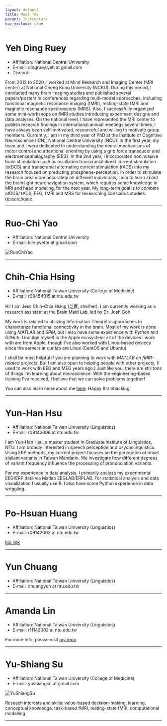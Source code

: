 ```yaml
---
layout: default
title: Meet TAs
parent: Instructors
nav_exclude: true
---
```


# Yeh Ding Ruey
- Affiliation: National Central University
- E-mail: dingruey.yeh at gmail.com
- Discord: 

From 2012 to 2020, I worked at Mind Research and Imaging Center (MRI center) at National Cheng Kung University (NCKU). During this period, I conducted many brain imaging studies and published several papers/posters in conferences regarding multi-model approaches, including functional magnetic resonance imaging (fMRI), resting-state fMRI and magnetic resonance spectroscopy (MRS). Also, I successfully organized some mini-workshops on fMRI studies introducing experiment designs and data analyses. On the national level, I have represented the MRI center to publish research findings in international annual meetings several times. I have always been self-motivated, resourceful and willing to motivate group members. Currently, I am in my third year of PhD at the Institute of Cognitive Neuroscience (ICN), National Central University (NCU). In the first year, my team and I were dedicated to understanding the neural mechanisms of motor control and attentional orienting by using a grip force transducer and electroencephalography (EEG). In the 2nd year, I incorporated noninvasive brain stimulation such as oscillation transcranial direct current stimulation (otDCS) and transcranial alternating current stimulation (tACS) into my research focused on predicting phosphene-perception. In order to stimulate the brain area more accurately on different individuals, I aim to learn about the brainsight neuronavigation system, which requires some knowledge in MRI and head modeling, for the next year. My long-term goal is to combine otDCS/ tACS, EEG, fMRI and MRS for researching conscious studies.
[researchgate](https://www.researchgate.net/profile/Ding-Ruey-Yeh-2)

---

# Ruo-Chi Yao
- Affiliation: National Central University
- E-mail: kireiyvette at gmail.com

![RuoChiYao](../../assets/tas/RuoChiYao.jpg)

---

# Chih-Chia Hsing
- Affiliation: National Taiwan University (College of Medicine)
- E-mail: r08454015 at ntu.edu.tw

Hi! I am Jess Chih-Chia Hsing (芝嘉, she/her). I am currently working as a research assistant at the Brain Maid Lab, led by Dr. Josh Goh.

My work is related to utilizing Information-Theoretic approaches to characterize functional connectivity in the brain. Most of my work is done using *MATLAB* and *SPM*, but I also have some experience with *Python* and *GitHub*. I indulge myself in the Apple ecosystem; all of the devices I work with are from Apple, though I've also worked with Linux-based devices since the servers at our lab are Linux (CentOS and Ubuntu).

I shall be most helpful if you are planning to work with *MATLAB on fMRI-related projects*. But I am also open to helping people with other projects. (I used to work with EEG and MEG years ago.) Just like you, there are still tons of things I'm learning about neuroscience. With the engineering-based training I've received, I believe that we can solve problems together!

You can also learn more about me [here](http://gibms.mc.ntu.edu.tw/bmlab/people/chih-chia-hsing/). Happy Brainhacking!

---

# Yun-Han Hsu
- Affiliation: National Taiwan University (Linguistics)
- E-mail: r09142006 at ntu.edu.tw

I am Yun-Han Hsu, a master student in Graduate Institute of Linguistics, NTU. I am broadly interested in speech perception and psycholinguistics. Using ERP methods, my current project focuses on the perception of onset sibilant variants in Taiwan Mandarin. We investigate how different degrees of variant frequency influence the processing of pronunciation variants.

For my experience in data analysis, I primarily analyze my experimental EEG/ERP data via Matlab EEGLAB/ERPLAB. For statistical analysis and data visualization I usually use R. I also have some Python experience in data wriggling.

---

# Po-Hsuan Huang
- Affiliation: National Taiwan University (Linguistics)
- E-mail: r09142003 at ntu.edu.tw

[bio link](https://peh-suan.github.io)

---

# Yun Chuang
- Affiliation: National Taiwan University (Linguistics)
- E-mail: chuangyun at ntu.edu.tw

---

# Amanda Lin
- Affiliation: National Taiwan University (Linguistics)
- E-mail: r11142002 at ntu.edu.tw

For more info, please visit [my repo](https://github.com/amandalin047/about_me)

---

# Yu-Shiang Su
- Affiliation: National Taiwan University (College of Medicine)
- E-mail: yushiangsu at gmail.com

![YuShiangSu](../../assets/tas/YuShiangSu.jpg)

Reseach interests and skills: value-based decision-making, learning, conceptual knowledge, task-based fMRI, resting-state fMRI, computational modelling

---